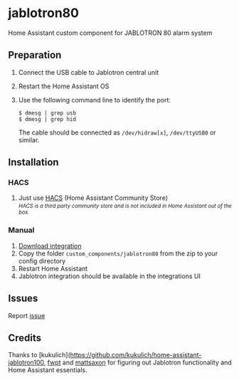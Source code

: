 # jablotron80
Home Assistant custom component for JABLOTRON 80 alarm system

## Preparation

1. Connect the USB cable to Jablotron central unit
2. Restart the Home Assistant OS
3. Use the following command line to identify the port:

    ```
    $ dmesg | grep usb
    $ dmesg | grep hid
    ```

    The cable should be connected as `/dev/hidraw[x]`, `/dev/ttyUSB0` or similar.

## Installation

### HACS

1. Just use [HACS](https://hacs.xyz/) (Home Assistant Community Store)  
    <small>*HACS is a third party community store and is not included in Home Assistant out of the box.*</small>

### Manual

1. [Download integration](https://github.com/tahvane1/jablotron80)
2. Copy the folder `custom_components/jablotron80` from the zip to your config directory
3. Restart Home Assistant
4. Jablotron integration should be available in the integrations UI

## Issues

Report [issue](https://github.com/tahvane1/jablotron80/issues)


## Credits

Thanks to [kukulich](https://github.com/kukulich/home-assistant-jablotron100, [fwpt](https://github.com/fwpt/HASS-Jablotron80-T/tree/master/custom_components/Jablotron80) and [mattsaxon](https://github.com/mattsaxon/HASS-Jablotron80) for figuring out Jablotron functionality and Home Assistant essentials.
